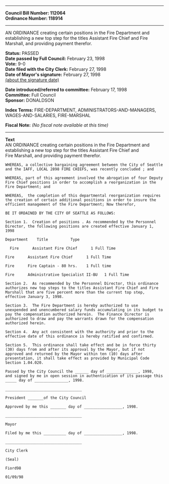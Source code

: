 * * * * *  
  
**Council Bill Number: [](#h0)[](#h2)112064**   
**Ordinance Number: 118914**  
  
* * * * *  
  
AN ORDINANCE creating certain positions in the Fire Department and establishing a new top step for the titles Assistant Fire Chief and Fire Marshall, and providing payment therefor.  
  
**Status:** PASSED   
**Date passed by Full Council:** February 23, 1998   
**Vote:** 9-0   
**Date filed with the City Clerk:** February 27, 1998   
**Date of Mayor's signature:** February 27, 1998   
[(about the signature date)](/~public/approvaldate.htm)   
  
  
**Date introduced/referred to committee:** February 17, 1998   
**Committee:** Full Council   
**Sponsor:** DONALDSON   
  
**Index Terms:** FIRE-DEPARTMENT, ADMINISTRATORS-AND-MANAGERS, WAGES-AND-SALARIES, FIRE-MARSHAL  
  
**Fiscal Note:** *(No fiscal note available at this time)*  
  
* * * * *  
  
**Text**  
    AN ORDINANCE creating certain positions in the Fire Department and  
    establishing a new top step for the titles Assistant Fire Chief and  
    Fire Marshall, and providing payment therefor.  
  
    WHEREAS, a collective bargaining agreement between the City of Seattle  
    and the IAFF, LOCAL 2898 FIRE CHIEFS, was recently concluded ; and  
  
    WHEREAS, part of this agreement involved the abrogation of four Deputy  
    Fire Chief positions in order to accomplish a reorganization in the  
    Fire Department; and  
  
    WHEREAS,  the completion of this departmental reorganization requires  
    the creation of certain additional positions in order to insure the  
    efficient management of the Fire Department; Now therefor,  
  
    BE IT ORDAINED BY THE CITY OF SEATTLE AS FOLLOWS:  
  
    Section 1.  Creation of positions . As recommended by the Personnel  
    Director, the following positions are created effective January 1,  
    1998  
  
    Department    Title          Type  
  
      Fire      Assistant Fire Chief      1 Full Time  
  
    Fire      Assistant Fire Chief      1 Full Time  
  
    Fire      Fire Captain - 80 hrs.    1 Full time  
  
    Fire      Administrative Specialist II-BU   1 Full Time  
  
    Section 2.  As recommended by the Personnel Director, this ordinance  
    authorizes new top steps to the titles Assistant Fire Chief and Fire  
    Marshall that are five percent more than the current top step,  
    effective January 3, 1998.  
  
    Section 3.  The Fire Department is hereby authorized to use  
    unexpended and unencumbered salary funds accumulating in its budget to  
    pay the compensation authorized herein.  The Finance Director is  
    authorized to draw and pay the warrants drawn for the compensation  
    authorized herein.  
  
    Section 4.  Any act consistent with the authority and prior to the  
    effective date of this ordinance is hereby ratified and confirmed.  
  
    Section 5.  This ordinance shall take effect and be in force thirty  
    (30) days from and after its approval by the Mayor, but if not  
    approved and returned by the Mayor within ten (10) days after  
    presentation, it shall take effect as provided by Municipal Code  
    Section 1.04.020.  
  
    Passed by the City Council the ______ day of ______________, 1998,  
    and signed by me in open session in authentication of its passage this  
    _____ day of _______________, 1998.  
  
    __________________________________  
  
    President _______of the City Council  
  
    Approved by me this _______ day of _________________, 1998.  
  
    __________________________________  
  
    Mayor  
  
    Filed by me this __________ day of _________________, 1998.  
  
    __________________________________  
  
    City Clerk  
  
    (Seal)  
  
    Fiord98  
  
    01/09/98  
